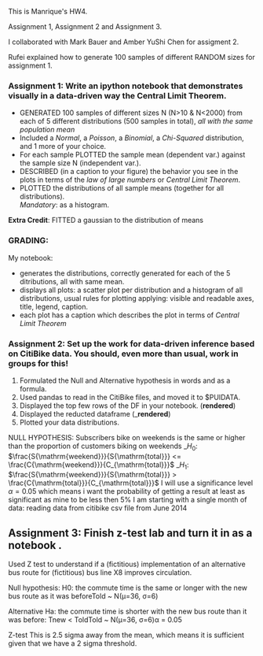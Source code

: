 
This is Manrique's HW4.

Assignment 1, Assignment 2 and Assignment 3.

I collaborated with Mark Bauer and Amber YuShi Chen for assigment 2.

Rufei explained how to generate 100 samples of different RANDOM sizes for assignment 1.

### Assignment 1: Write an ipython notebook that demonstrates visually in a data-driven way the Central Limit Theorem. 

- GENERATED  100 samples of different sizes N (N>10 & N<2000) from each of 5 different distributions (500 samples in total), _all with the same population mean_
- Included a _Normal_, a _Poisson_, a _Binomial_, a _Chi-Squared_ distribution, and 1 more of your choice.    
- For each sample PLOTTED the sample mean (dependent var.) against the sample size N (independent var.). 
- DESCRIBED (in a caption to your figure) the behavior you see in the plots in terms of the _law of large numbers_ or _Central Limit Theorem_.
- PLOTTED the distributions of all sample means (together for all distributions).  
  _Mandatory_: as a histogram. 
   
__Extra Credit__: FITTED a gaussian to the distribution of means            

### GRADING: 

My notebook: 
- generates the distributions, correctly generated for each of the 5 ditributions, all with same mean.
- displays all plots: a scatter plot per distribution and a histogram of all distributions, usual rules for plotting applying: visible and readable axes, title, legend, caption. 
- each plot has a caption which describes the plot in terms of _Central Limit Theorem_


### Assignment 2: Set up the work for data-driven inference based on CitiBike data. You should, even more than usual, work in groups for this!

1. Formulated the Null and Alternative hypothesis in words and as a formula. 
2. Used pandas to read in the CitiBike files, and moved it to $PUIDATA. 
3. Displayed the top few rows of the DF in your notebook. (__rendered__)
5. Displayed the reducted dataframe (___rendered__)
6. Plotted your data distributions.

NULL HYPOTHESIS:
Subscribers bike on weekends is the same or higher than the proportion of customers biking on weekends
_$H_0$: $\frac{S{\mathrm{weekend}}}{S{\mathrm{total}}} <= \frac{C{\mathrm{weekend}}}{C_{\mathrm{total}}}$
_$H_1$: $\frac{S{\mathrm{weekend}}}{S{\mathrm{total}}} > \frac{C{\mathrm{total}}}{C_{\mathrm{total}}}$
I will use a significance level  $\alpha=0.05$
which means i want the probability of getting a result at least as significant as mine to be less then 5%
I am starting with a single month of data: reading data from citibike csv file from June 2014


## Assignment 3: Finish z-test lab and turn it in as a notebook .

Used Z test to understand if a (fictitious) implementation of an alternative bus route for (fictitious) bus line X8 improves circulation. 

Null hypothesis:
H0: the commute time is the same or longer with the new bus route as it was beforeTold ~ N(μ=36, σ=6)

Alternative
Ha: the commute time is shorter with the new bus route than it was before: Tnew < ToldTold ~ N(μ=36, σ=6)α = 0.05

Z-test
This is 2.5 sigma away from the mean, which means it is sufficient given that we have a 2 sigma threshold.
